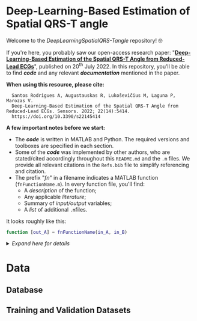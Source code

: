 # Deep-Learning-Based Estimation of Spatial QRS-T angle

Welcome to the _DeepLearningSpatialQRS-Tangle_ repository! 🤓

If you're here, you probably saw our open-access research paper: "[**Deep-Learning-Based Estimation of the Spatial QRS-T Angle from Reduced-Lead ECGs**](https://www.mdpi.com/1424-8220/22/14/5414)", published on 20<sup>th</sup> July 2022. In this repository, you'll be able to find **_code_** and any relevant **_documentation_** mentioned in the paper.

**When using this resource, please cite:**

```
  Santos Rodrigues A, Augustauskas R, Lukoševičius M, Laguna P, Marozas V. 
  Deep-Learning-Based Estimation of the Spatial QRS-T Angle from Reduced-Lead ECGs. Sensors. 2022; 22(14):5414. 
  https://doi.org/10.3390/s22145414
```

**A few important notes before we start:**
- The **_code_** is written in MATLAB and Python. The required versions and toolboxes are specified in each section.
- Some of the **_code_** was implemented by other authors, who are stated/cited accordingly throughout this ```README.md``` and the ```.m``` files. We provide all relevant citations in the ```Refs.bib``` file to simplify referencing and citation.
- The prefix "_fn_" in a filename indicates a MATLAB function (```fnFunctionName.m```). In every function file, you'll find:
  - A _description_ of the function;
  - Any applicable _literature_;
  - Summary of _input/output_ variables;
  - A _list_ of additional ```.m```files. 
  
It looks roughly like this: 
```Matlab 
function [out_A] = fnFunctionName(in_A, in_B)
```
<details>
<summary> <em>Expand here for details</em> </summary>

  ```Matlab
  function [out_A] = fnFunctionName(in_A, in_B)
    %FNFUNCTIONNAME is an example to describe the code syntax used. This is the function description.
      % Any relavant literature is listed as:
      %     [1]: Author 1, Author 2. Title. Journal. Year. DOI.
      %     [2]: Author 1, Author 2. Title. Journal. Year. DOI. 
      %------------------------------------------------------------
      %   INPUTS:
      %------------------------------------------------------------
      %     1) in_A: This is variable of size MxN.
      %     2) in_B: This is another variable.
      %------------------------------------------------------------
      %   OUTPUTS:
      %------------------------------------------------------------
      %     1) out_A: This is variable.
      %------------------------------------------------------------
      %   NECESSARY FUNCTIONS:
      %------------------------------------------------------------
      %     1) fnAnotherFunction.m
      %------------------------------------------------------------
      % Written by: Author (email)
      % Updated: YYYY-MM-DD.
      %------------------------------------------------------------
      % According to [1]:
      out_A = in_A + in_B; 
  end
  ```
</details>

# Data
## Database
## Training and Validation Datasets
